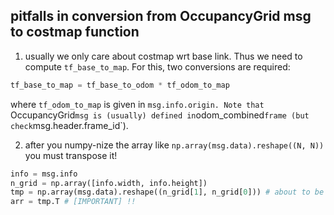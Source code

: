 ## pitfalls in conversion from OccupancyGrid msg to costmap function
1. usually we only care about costmap wrt base link. Thus we need to compute `tf_base_to_map`. For this, two conversions are required:
```python
tf_base_to_map = tf_base_to_odom * tf_odom_to_map
```
where `tf_odom_to_map` is given in `msg.info.origin. Note that `OccupancyGrid` msg is (usually) defined in `odom_combined` frame (but check `msg.header.frame_id`).

2. after you numpy-nize the array like `np.array(msg.data).reshape((N, N))` you must transpose it!
```python
info = msg.info
n_grid = np.array([info.width, info.height])
tmp = np.array(msg.data).reshape((n_grid[1], n_grid[0])) # about to be transposed!!
arr = tmp.T # [IMPORTANT] !!
```

